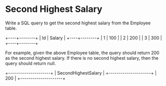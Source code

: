 # Second Highest Salary

Write a SQL query to get the second highest salary from the Employee table.

+----+--------+
| Id | Salary |
+----+--------+
| 1 | 100 |
| 2 | 200 |
| 3 | 300 |
+----+--------+

For example, given the above Employee table, the query should return 200 as the second highest salary. If there is no second highest salary, then the query should return null.

+---------------------+
| SecondHighestSalary |
+---------------------+
| 200 |
+---------------------+
